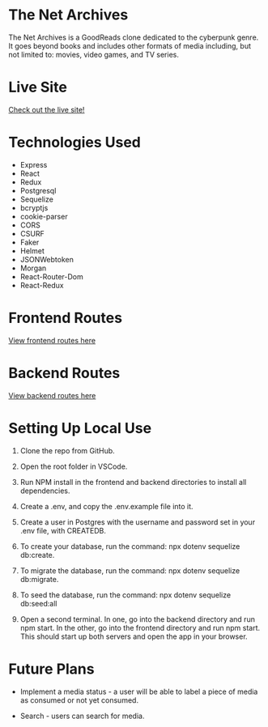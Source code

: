 # The Net Archives

The Net Archives is a GoodReads clone dedicated to the cyberpunk genre. It goes beyond books and includes other formats of media including, but not limited to: movies, video games, and TV series.

# Live Site

[Check out the live site!](https://the-net-archives.herokuapp.com/)

# Technologies Used

- Express
- React
- Redux
- Postgresql
- Sequelize
- bcryptjs
- cookie-parser
- CORS
- CSURF
- Faker
- Helmet
- JSONWebtoken
- Morgan
- React-Router-Dom
- React-Redux

# Frontend Routes

[View frontend routes here](https://github.com/rcwhite96/the-net-archives/wiki/Frontend-Routes)

# Backend Routes

[View backend routes here](https://github.com/rcwhite96/the-net-archives/wiki/Backend-Routes)

# Setting Up Local Use

1. Clone the repo from GitHub.

2. Open the root folder in VSCode.

3. Run NPM install in the frontend and backend directories to install all dependencies.

4. Create a .env, and copy the .env.example file into it.

5. Create a user in Postgres with the username and password set in your .env file, with CREATEDB.

6. To create your database, run the command: npx dotenv sequelize db:create.

7. To migrate the database, run the command: npx dotenv sequelize db:migrate.

8. To seed the database, run the command: npx dotenv sequelize db:seed:all

9. Open a second terminal. In one, go into the backend directory and run npm start. In the other, go into the frontend directory and run npm start. This should start up both servers and open the app in your browser.

# Future Plans

- Implement a media status - a user will be able to label a piece of media as consumed or not yet consumed.

- Search - users can search for media.
